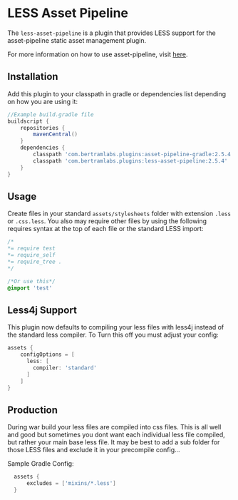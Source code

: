 LESS Asset Pipeline
==========================
The `less-asset-pipeline` is a plugin that provides LESS support for the asset-pipeline static asset management plugin.

For more information on how to use asset-pipeline, visit [here](http://www.github.com/bertramdev/asset-pipeline).

Installation
------------

Add this plugin to your classpath in gradle or dependencies list depending on how you are using it:

```gradle
//Example build.gradle file
buildscript {
    repositories {
        mavenCentral()
    }
    dependencies {
        classpath 'com.bertramlabs.plugins:asset-pipeline-gradle:2.5.4'
        classpath 'com.bertramlabs.plugins:less-asset-pipeline:2.5.4'
    }
}
```

Usage
-----

Create files in your standard `assets/stylesheets` folder with extension `.less` or `.css.less`. You also may require other files by using the following requires syntax at the top of each file or the standard LESS import:

```css
/*
*= require test
*= require_self
*= require_tree .
*/

/*Or use this*/
@import 'test'

```


Less4j Support
--------------

This plugin now defaults to compiling your less files with less4j instead of the standard less compiler. To Turn this off you must adjust your config:

```gradle
assets {
    configOptions = [
      less: [
        compiler: 'standard'
      ]
    ]
}
```


Production
----------
During war build your less files are compiled into css files. This is all well and good but sometimes you dont want each individual less file compiled, but rather your main base less file. It may be best to add a sub folder for those LESS files and exclude it in your precompile config...

Sample Gradle Config:
```gradle
  assets {
      excludes = ['mixins/*.less']
  }
```
